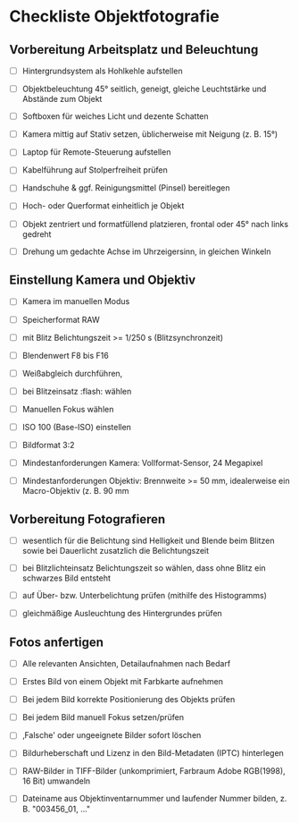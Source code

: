 # Checkliste Objektfotografie

## Vorbereitung Arbeitsplatz und Beleuchtung

- [ ] Hintergrundsystem als Hohlkehle aufstellen

- [ ] Objektbeleuchtung 45° seitlich, geneigt, gleiche Leuchtstärke und Abstände zum Objekt

- [ ] Softboxen für weiches Licht und dezente Schatten

- [ ] Kamera mittig auf Stativ setzen, üblicherweise mit Neigung (z. B. 15°)

- [ ] Laptop für Remote-Steuerung aufstellen

- [ ] Kabelführung auf Stolperfreiheit prüfen

- [ ] Handschuhe & ggf. Reinigungsmittel (Pinsel) bereitlegen

- [ ] Hoch- oder Querformat einheitlich je Objekt

- [ ] Objekt zentriert und formatfüllend platzieren, frontal oder 45° nach links gedreht 

- [ ] Drehung um gedachte Achse im Uhrzeigersinn, in gleichen Winkeln

## Einstellung Kamera und Objektiv

- [ ] Kamera im manuellen Modus

- [ ] Speicherformat RAW

- [ ] mit Blitz Belichtungszeit >= 1/250 s (Blitzsynchronzeit)

- [ ] Blendenwert F8 bis F16

- [ ] Weißabgleich durchführen,

- [ ] bei Blitzeinsatz :flash: wählen

- [ ] Manuellen Fokus wählen

- [ ] ISO 100 (Base-ISO) einstellen

- [ ] Bildformat 3:2

- [ ] Mindestanforderungen Kamera: Vollformat-Sensor, 24 Megapixel

- [ ] Mindestanforderungen Objektiv: Brennweite >= 50 mm, idealerweise ein Macro-Objektiv (z. B. 90 mm

## Vorbereitung Fotografieren

- [ ] wesentlich für die Belichtung sind Helligkeit und Blende beim Blitzen sowie bei Dauerlicht zusatzlich die Belichtungszeit 

- [ ] bei Blitzlichteinsatz Belichtungszeit so wählen, dass ohne Blitz ein schwarzes Bild entsteht

- [ ] auf Über- bzw. Unterbelichtung prüfen (mithilfe des Histogramms)

- [ ] gleichmäßige Ausleuchtung des Hintergrundes prüfen

## Fotos anfertigen

- [ ] Alle relevanten Ansichten, Detailaufnahmen nach Bedarf

- [ ] Erstes Bild von einem Objekt mit Farbkarte aufnehmen

- [ ] Bei jedem Bild korrekte Positionierung des Objekts prüfen

- [ ] Bei jedem Bild manuell Fokus setzen/prüfen

- [ ] ‚Falsche' oder ungeeignete Bilder sofort löschen

- [ ] Bildurheberschaft und Lizenz in den Bild-Metadaten (IPTC) hinterlegen

- [ ] RAW-Bilder in TIFF-Bilder (unkomprimiert, Farbraum Adobe RGB(1998), 16 Bit) umwandeln

- [ ] Dateiname aus Objektinventarnummer und laufender Nummer bilden, z. B. "003456_01, ..."
